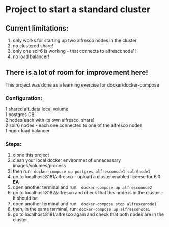 # <Work in progress> Project to start a standard cluster 

## Current limitations:
1. only works for starting up two alfresco nodes in the cluster
2. no clustered share!
3. only one solr6 is working - that connects to alfresconode1!
4. no load balancer!

## There is a lot of room for improvement here!
This project was done as a learning exercise for docker/docker-compose

### Configuration:  
1 shared alf_data local volume  
1 postgres DB  
2 nodes(each with its own alfresco, share)  
2 solr6 nodes - each one connected to one of the alfresco nodes  
1 ngnix load balancer  

### Steps:
1. clone this project
2. clean your local docker environmet of unnecessary images/volumes/process
3. then run ``` docker-compose up postgres alfresconode1 solr6node1```
4. go to localhost:8181/alfresco - upload a cluster enabled license for 6.0 **EA**
5. open another terminal and run: ``` docker-compose up alfresconode2```
6. go to localhost:8182/alfresco and check that this node is in the cluster - It should be
7. open another terminal and run: ``` docker-compose stop alfresconode1```
8. then, in the same terminal, run: ```docker-compose up alfresconode1```
9. go to localhost:8181/alfresco again and check that both nodes are in the cluster